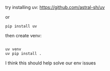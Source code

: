 try installing uv:
https://github.com/astral-sh/uv

or
```
pip install uv

```


then create venv:

```

uv venv
uv pip install .

```

I think this should help solve our env issues
